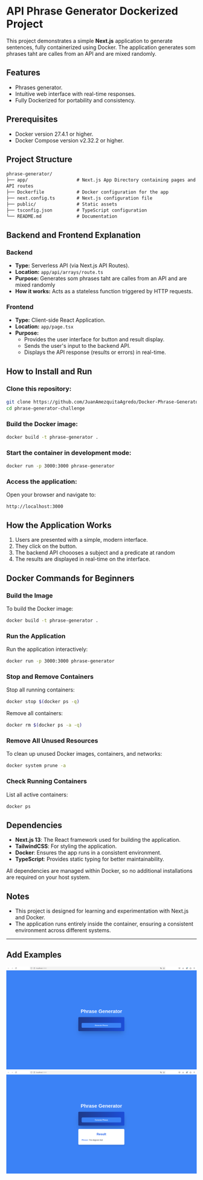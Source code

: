 # API Phrase Generator Dockerized Project

This project demonstrates a simple **Next.js** application to generate sentences, fully containerized using Docker. The application generates som phrases taht are calles from an API and are mixed randomly.

## Features

- Phrases generator.
- Intuitive web interface with real-time responses.
- Fully Dockerized for portability and consistency.

## Prerequisites

- Docker version 27.4.1 or higher.
- Docker Compose version v2.32.2 or higher.

## Project Structure

```
phrase-generator/
├── app/                  # Next.js App Directory containing pages and API routes
├── Dockerfile            # Docker configuration for the app
├── next.config.ts        # Next.js configuration file
├── public/               # Static assets
├── tsconfig.json         # TypeScript configuration
└── README.md             # Documentation
```

## Backend and Frontend Explanation

### Backend
- **Type:** Serverless API (via Next.js API Routes).
- **Location:** `app/api/arrays/route.ts`
- **Purpose:** Generates som phrases taht are calles from an API and are mixed randomly
- **How it works:** Acts as a stateless function triggered by HTTP requests.

### Frontend
- **Type:** Client-side React Application.
- **Location:** `app/page.tsx`
- **Purpose:**
  - Provides the user interface for button and result display.
  - Sends the user's input to the backend API.
  - Displays the API response (results or errors) in real-time.

## How to Install and Run

### Clone this repository:

```bash
git clone https://github.com/JuanAmezquitaAgredo/Docker-Phrase-Generator.git
cd phrase-generator-challenge
```

### Build the Docker image:

```bash
docker build -t phrase-generator .
```

### Start the container in development mode:

```bash
docker run -p 3000:3000 phrase-generator
```

### Access the application:

Open your browser and navigate to:

```
http://localhost:3000
```

## How the Application Works

1. Users are presented with a simple, modern interface.
2. They click on the button.
3. The backend API choooses a subject and a predicate at random
4. The results are displayed in real-time on the interface.

## Docker Commands for Beginners

### Build the Image

To build the Docker image:

```bash
docker build -t phrase-generator .
```

### Run the Application

Run the application interactively:

```bash
docker run -p 3000:3000 phrase-generator
```

### Stop and Remove Containers

Stop all running containers:

```bash
docker stop $(docker ps -q)
```

Remove all containers:

```bash
docker rm $(docker ps -a -q)
```

### Remove All Unused Resources

To clean up unused Docker images, containers, and networks:

```bash
docker system prune -a
```

### Check Running Containers

List all active containers:

```bash
docker ps
```

## Dependencies

- **Next.js 13**: The React framework used for building the application.
- **TailwindCSS**: For styling the application.
- **Docker**: Ensures the app runs in a consistent environment.
- **TypeScript**: Provides static typing for better maintainability.

All dependencies are managed within Docker, so no additional installations are required on your host system.

## Notes

- This project is designed for learning and experimentation with Next.js and Docker.
- The application runs entirely inside the container, ensuring a consistent environment across different systems.
---

## Add Examples
![Imagen](public/images/cap2.png)
![Imagen](public/images/cap.png)

